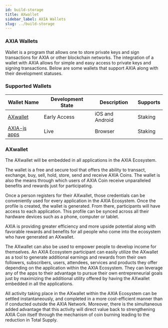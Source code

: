 ```yaml
---
id: build-storage
title: AXwallet
sidebar_label: AXIA Wallets
slug: ../build-storage
---
```


### AXIA Wallets
Wallet is a program that allows one to store private keys and sign transactions for AXIA or other blockchain networks. The integration of a wallet with AXIA allows for simple and easy access to private keys and signing transactions. Below are some wallets that support AXIA along with their development statuses.

### Supported Wallets
| Wallet Name                                                         | Development State | Description       |  Supports |
| ------------------------------------------------------------------- | -----------------| ----------------- |  -------- |
| [AXwallet](https://play.google.com/store/apps/details?id=com.axia.wallet) |Early Access              | iOS and Android   |  Staking  |
| [AXIA-js apps](https://apps.test.axiacoin.network/?rpc=wss%3A%2F%2Fwss.test.axiacoin.network#/accounts)         | Live                  | Browser           | Staking  |

### AXwallet

The AXwallet will be embedded in all applications in the AXIA Ecosystem.

The wallet is a free and secure tool that offers the ability to transact, exchange, buy, sell, hold, store, send and receive AXIA Coins. The wallet is also the means through which users of AXIA Coin receive unparalleled benefits and rewards just for participating.

Once a person registers for their AXwallet, those credentials can be conveniently used for every application in the AXIA Ecosystem. Once the profile is created, the wallet is generated. From there, participants will have access to each application. This profile can be synced across all their hardware devices such as a phone, computer or tablet.

AXIA is providing greater efficiency and more upside potential along with favorable rewards and benefits for all people who come into the ecosystem who have generated an AXwallet.

The AXwallet can also be used to empower people to develop income for themselves. An AXIA Ecosystem participant can easily utilize the AXwallet as a tool to generate additional earnings and rewards from their own followers, subscribers, users, attendees, services and products they offer depending on the application within the AXIA Ecosystem. They can leverage any of the apps to their advantage to pursue their own entrepreneurial goals just by maximizing the additional utility offered by having the AXwallet embedded in all the applications.

All activity taking place in the AXwallet within the AXIA Ecosystem can be settled instantaneously, and completed in a more cost-efficient manner than if conducted outside the AXIA Network. Moreover, there is the simultaneous added advantage that this activity will direct value back to strengthening AXIA Coin itself through the mechanism of coin burning leading to the reduction in Total Supply.





